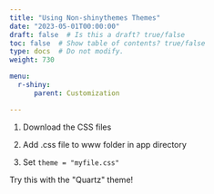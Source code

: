 ```yaml
---
title: "Using Non-shinythemes Themes"
date: "2023-05-01T00:00:00"
draft: false  # Is this a draft? true/false
toc: false  # Show table of contents? true/false
type: docs  # Do not modify.
weight: 730

menu:
  r-shiny:
      parent: Customization

---
```


1. Download the CSS files

2. Add .css file to www folder in app directory

3. Set `theme = "myfile.css"`

Try this with the "Quartz" theme!
